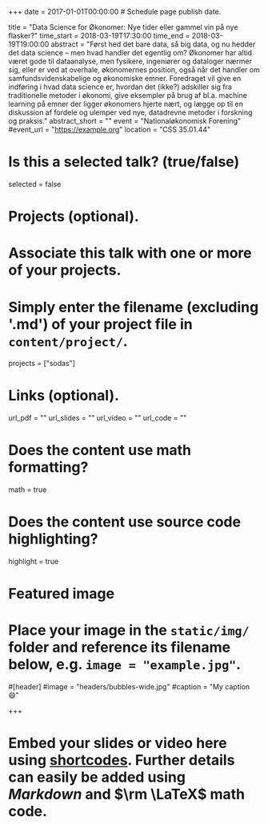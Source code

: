 +++
date = 2017-01-01T00:00:00  # Schedule page publish date.

title = "Data Science for Økonomer: Nye tider eller gammel vin på nye flasker?"
time_start = 2018-03-19T17:30:00
time_end = 2018-03-19T19:00:00
abstract = "Først hed det bare data, så big data, og nu hedder det data science – men hvad handler det egentlig om? Økonomer har altid været gode til dataanalyse, men fysikere, ingeniører og dataloger nærmer sig, eller er ved at overhale, økonomernes position, også når det handler om samfundsvidenskabelige og økonomiske emner. Foredraget vil give en indføring i hvad data science er, hvordan det (ikke?) adskiller sig fra traditionelle metoder i økonomi, give eksempler på brug af bl.a. machine learning på emner der ligger økonomers hjerte nært, og lægge op til en diskussion af fordele og ulemper ved nye, datadrevne metoder i forskning og praksis."
abstract_short = ""
event = "Nationaløkonomisk Forening"
#event_url = "https://example.org"
location = "CSS 35.01.44"

# Is this a selected talk? (true/false)
selected = false

# Projects (optional).
#   Associate this talk with one or more of your projects.
#   Simply enter the filename (excluding '.md') of your project file in `content/project/`.
projects = ["sodas"]

# Links (optional).
url_pdf = ""
url_slides = ""
url_video = ""
url_code = ""

# Does the content use math formatting?
math = true

# Does the content use source code highlighting?
highlight = true

# Featured image
# Place your image in the `static/img/` folder and reference its filename below, e.g. `image = "example.jpg"`.
#[header]
#image = "headers/bubbles-wide.jpg"
#caption = "My caption :smile:"

+++

# Embed your slides or video here using [shortcodes](https://sourcethemes.com/academic/post/writing-markdown-latex/). Further details can easily be added using *Markdown* and $\rm \LaTeX$ math code.
